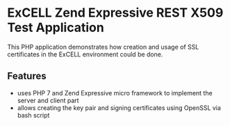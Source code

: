 # ExCELL Zend Expressive REST X509 Test Application
This PHP application demonstrates how creation and usage of SSL certificates in the ExCELL environment could be done.

## Features ##
- uses PHP 7 and Zend Expressive micro framework to implement the server and client part
- allows creating the key pair and signing certificates using OpenSSL via bash script

